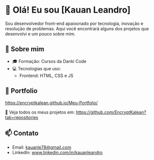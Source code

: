 # 👋 Olá! Eu sou [Kauan Leandro]

Sou desenvolvedor front-end apaixonado por tecnologia, inovação e resolução de problemas. Aqui você encontrará alguns dos projetos que desenvolvi e um pouco sobre mim.

## 🚀 Sobre mim

- 🎓 Formação: Cursos da Danki Code
- 💻 Tecnologias que uso:
  - Frontend: HTML, CSS e JS

## 📂 Portfolio

https://encryptkalean.github.io/Meu-Portfolio/

🔗 Veja todos os meus projetos em: https://github.com/EncryptKalean?tab=repositories

## 📫 Contato

- Email: kauanle78@gmail.com
- LinkedIn: www.linkedin.com/in/kauanleandro
